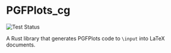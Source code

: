 # PGFPlots_cg 

![Test Status](https://github.com/DJDuque/pgfplots_cg/actions/workflows/rust.yml/badge.svg)

A Rust library that generates PGFPlots code to `\input` into LaTeX documents.
